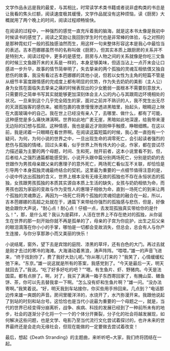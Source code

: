 

文学作品永远是我的最爱，与其相比，时常读学术类书籍或者说非虚构类的书总是让我看的焦头烂额，阅读速度极其缓慢，文学作品就没有这种烦恼，读《厨房》大概就用了两个晚上的时间，阅读过程顺畅愉快。

在阅读的过程中，一种强烈的感觉一直充斥着我的脑海，就是这本书太像是我初中时候读书的感觉了，阅读之奖励让我回到学生时代也是非常棒的体验，与之对照的是那种霓虹灯一般的孤独感油然而生，用这样一句来整体形容这本是我心中最恰当的表述。吉本芭娜娜虽然书的名称叫做《厨房》，但其实本质上跟厨房的关系并不是特别大，阅读过程中，更多的是感觉，厨房与人物之间的关系就像是你吃三文鱼的时候三文鱼跟芥末的关系是一样的，本身足够美味，但适当沾上一点芥末会让口感进一步升华，故事的情节简单明了，失去挚亲的两个孤独的灵魂互相依偎又独自悲伤的故事，我没有看过吉本芭娜娜的其他小说，但若以女性为主角的短篇不管是从细节丰富度跟情感的完成度上都有明显的优势，作为失去奶奶的美影（主人公）身为女孩在面临失去挚亲之痛的时候表现出的少女脆弱一面根本不需要刻意放大，只需要将之简单书写其实就能够更加深刻体会主人公的内心与其跟周边环境相处的状况。一旦来到这个几乎完全陌生的家，面对之前并不熟识的人，我不党生出无尽的天涯孤独客的感伤来。被雨包裹的夜景慢慢渗透进黑暗里，抬起头，眼睛迎上映在大面玻璃中的自己。我在世上已经没有亲人了，去哪里、做什么，都有了可能，这种感觉是多么痛快淋漓啊。世界如此地广袤无崖，黑暗如此地深邃，给我带来漫无边际的幻想与孤寂。这种情感，我也是最近才刚刚伸手触摸，睁眼细瞧。在这以前，我是闭着一只眼睛在看世界啊。﻿在阅读这篇短篇的时候，我心里一直抱有一个疑问，为何，为何小说的世界之中，一旦出现生命的凋零死亡，会引起读者强烈的悲伤与孤独的情绪，回过头来看，似乎世界上所有伟大的小说，作家，都在尝试尽力描述最为主要的两个母题，时间、生和死，抛开前者，这本小说里看不到，但，后者给人之强烈通篇都能感受到，小说开头跟中篇分别两场死亡，分别是奶奶的去世跟作为男孩母亲跟父亲的惠理子的意外死亡，两场死亡看似互不关联，却恰恰是引导两个本身孤独灵魂最终结合的契机，这里最为重要的一点细节值得注意的是，小说中传达出孤独的含义，世界上根本没有无缘无故的孤独也不存在永恒状态的孤独，女孩跟男孩孤独的本质其实源自本质上生活的缺失，女孩与奶奶相依为命，而男孩也因为家庭的变故与作为变性人的惠理子相依为命，直到一场死亡的到来让两个孤独的灵魂靠近，再因为一场死亡将两个孤独的灵魂彻底的融合在一起，所以，吉本芭娜娜的高超之处就在于，通篇下来带给你强烈的孤独感与悲伤，但是，好像她会跟你大声说，"耐心点！耐心点！仔细一点，去发现孤独真实带给你的是什么！"，那，是什么呢？我认为是羁绊，人活在世界上不存在绝对的孤独，从你诞生在世界的那一刻开始你就不再是孤单的了，母亲的子宫为你庇护，出生之后父亲的眼泪滴落在你小小的手掌，哪怕是一切都会变故消失，但总会，总会有人与你产生连接，与你分享那渺小而又美丽的快乐！

小说结尾，窗外，望下去是宾馆的庭院、漆黑的草坪，还有白色的大门。再过去就是刚才去过的寒冷的海滩。大海涌动着黑浪，涛声阵阵。“喂喂，”雄一的声音飞进来，“终于找到你了，费了我好大劲儿呢。”你从哪儿打来的？”我笑了，心情缓缓松弛下来。“东京。”雄一说这就是所有的答案，我感党到了。“今天是最后一天，明天就回去了。”我说。“吃了好多好吃的吧？”“嗯。有生鱼片、虾、野猪肉。今天是法国菜。都有点胖了。啊，对了，我买了满满一箱子东西寄回家了，有腌山菜、鳝鱼饼、茶，你可以先去替我拿一下啊。“怎么没有虾和生鱼片啊？”雄一问。“没办法寄啊。”我笑着说。“好，明天我到车站接你，你买些用手拎回来。几点到？”电话那边传来雄一爽朗的声音。房间里暖洋洋的，水烧开了，水汽弥漫开来。我跟他说起了到站的时刻和站台号。这恰恰也是当代小说最为重要的一个母题之一，就是，当代的世界已经变得分崩离析，战争、疾病、科技的发展已经到了一种前所未有的地步，社会的逐渐分子化将一个一个的个体分开撕裂，分子化的社会将越发展现，如何解决这些问题，也是文学、电影乃至当代流行文化尝试着探讨的，也许未来的世界最终还是会走向无缘社会，但现在能做的一定要做去尝试着改变！

最后，想起《Death Stranding》的主题曲，来听听吧~大家，我们终将团结在一起。